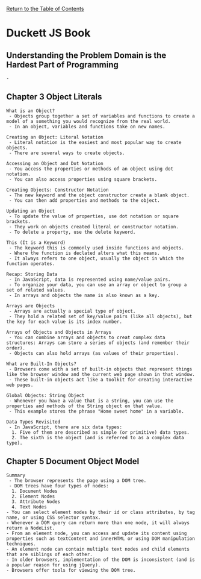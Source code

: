 [Return to the Table of Contents](README.md)

# Duckett JS Book
   ## Understanding the Problem Domain is the Hardest Part of Programming
    - 

   ## Chapter 3 Object Literals
    What is an Object?
     - Objects group together a set of variables and functions to create a model of a something you would recognize from the real world.
     - In an object, variables and functions take on new names.

    Creating an Object: Literal Notation
     - Literal notation is the easiest and most popular way to create objects.
     - There are several ways to create objects.   

    Accessing an Object and Dot Notation
     - You access the properties or methods of an object using dot notation.
     - You can also access properties using square brackets.
   
    Creating Objects: Constructor Notation
     - The new keyword and the object constructor create a blank object.
     - You can then add properties and methods to the object.

    Updating an Object
     - To update the value of properties, use dot notation or square brackets.
     - They work on objects created literal or constructor notation.
     - To delete a property, use the delete keyword.

    This (It is a Keyword)
     - The keyword this is commonly used inside functions and objects.
     - Where the function is declated alters what this means.
     - It always refers to one object, usually the object in which the function operates.

    Recap: Storing Data
     - In JavaScript, data is represented using name/value pairs.
     - To organize your data, you can use an array or object to group a set of related values.
     - In arrays and objects the name is also known as a key.

    Arrays are Objects
     - Arrays are actually a special type of object.
     - They hold a related set of key/value pairs (like all objects), but the key for each value is its index number.
   
    Arrays of Objects and Objects in Arrays
     - You can combine arrays and objects to creat complex data structures: Arrays can store a series of objects (and remember their order).
     - Objects can also hold arrays (as values of their properties).

    What are Built-In Objects?
     - Browsers come with a set of built-in objects that represent things like the browser window and the current web page shown in that window.
     - These built-in objects act like a toolkit for creating interactive web pages.

    Global Objects: String Object
     - Whenever you have a value that is a string, you can use the properties and methods of the String object on that value.
     - This example stores the phrase "Home sweet home" in a variable.

    Data Types Revisited
     - In JavaScript, there are six data types: 
      1. Five of them are described as simple (or primitive) data types.
      2. The sixth is the object (and is referred to as a complex data type).

   ## Chapter 5 Document Object Model 
    Summary
     - The browser represents the page using a DOM tree.
     - DOM trees have four types of nodes:
      1. Document Nodes
      2. Element Nodes
      3. Attribute Nodes
      4. Text Nodes
    - You can select element nodes by their id or class attributes, by tag name, or using CSS selector syntax. 
    - Whenever a DOM query can return more than one node, it will always return a NodeList.
    - From an element node, you can access and update its content using properties such as textContent and innerHTML or using DOM manipulation techniques.
    - An element node can contain multiple text nodes and child elements that are siblings of each other.
    - In older browsers, implementation of the DOM is inconsistent (and is a popular reason for using jQuery).
    - Browsers offer tools for viewing the DOM tree.
